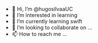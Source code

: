 - 👋 Hi, I’m @hugosilvaaUC
- 👀 I’m interested in learning
- 🌱 I’m currently learning swift
- 💞️ I’m looking to collaborate on ...
- 📫 How to reach me ...

<!---
hugosilvaaUC/hugosilvaaUC is a ✨ special ✨ repository because its `README.md` (this file) appears on your GitHub profile.
You can click the Preview link to take a look at your changes.
--->
